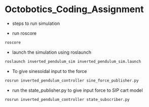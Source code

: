 # Octobotics_Coding_Assignment
- steps to run simulation


- run roscore
```bash
roscore
```
- launch the simulation using roslaunch

```bash
roslaunch inverted_pendulum_sim inverted_pendulum_sim.launch
```
- To give sinesoidal input to the force
```bash
rosrun inverted_pendulum_controller sine_force_publisher.py
```
- run the state_publisher.py to give input force to SIP cart model
```bash
rosrun inverted_pendulum_controller state_subscriber.py
```
